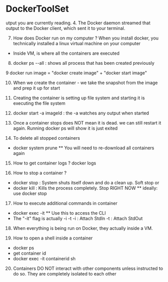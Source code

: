 # DockerToolSet


utput you are currently reading.
 4. The Docker daemon streamed that output to the Docker client, which sent it
    to your terminal.

7. How does Docker run on my computer ? 
When you install  docker, you technically installed a linux virtual machine on your computer
- Inside VM, is where all the containers are executed

8. docker ps --all : shows all process that has been created previously

9 docker run image = "docker create image"  + "docker start image"

10. When we create the container - we take the snapshot from the image and prep it up for start

11. Creating the container is setting up file system and starting it is executing the file system

12. docker start -a imageId : the -a watches any output when started 

13. Once a container stops does NOT mean it is dead. we can still restart it again. Running docker ps will show it is just exited 

14. To delete all stopped containers
- docker system prune
** You will need to re-download all containers again

15. How to get container logs ?
docker logs <container id>

16. How to stop a container ? 
- docker stop <container id> : System shuts itself down and do a clean up. Soft stop
or
- docker kill <container id> : Kills the process completely. Stop RIGHT NOW
** ideally: use docker stop

17. How to execute additional commands in container 
- docker exec -it <containerid> <command>
** Use this to access the CLI 
- The "-it" flag is actually -i -t
-i : Attach StdIn
-t : Attach StdOut

18. When everything is being run on Docker, they actually inside a VM.

19. How to open a shell inside a container 
- docker ps 
- get container id
- docker exec -it containerid sh

20. Containers DO NOT interact with other components unless instructed to do so. They are completely isolated to each other





